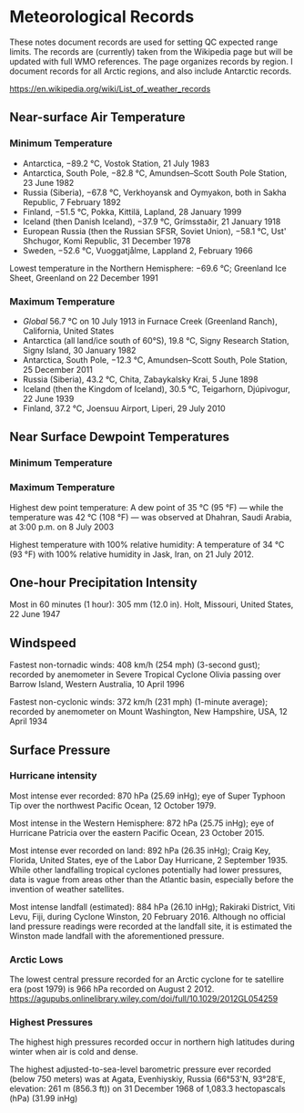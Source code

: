 # Meteorological Records

These notes document records are used for setting QC expected range
limits.  The records are (currently) taken from the Wikipedia page but
will be updated with full WMO references.  The page organizes records
by region.  I document records for all Arctic regions, and also
include Antarctic records.

https://en.wikipedia.org/wiki/List_of_weather_records

## Near-surface Air Temperature

### Minimum Temperature
- Antarctica, −89.2 °C, Vostok Station, 21 July 1983
- Antarctica, South Pole, −82.8 °C, Amundsen–Scott South
Pole Station, 23 June 1982
- Russia (Siberia), −67.8 °C, Verkhoyansk and Oymyakon, both in Sakha
Republic, 7 February 1892
- Finland, −51.5 °C, Pokka, Kittilä, Lapland, 28 January 1999
- Iceland (then  Danish Iceland), −37.9 °C, Grímsstaðir, 21 January
1918
- European Russia (then the  Russian SFSR,  Soviet Union), −58.1
°C, Ust' Shchugor, Komi Republic, 31 December 1978
- Sweden, −52.6 °C, Vuoggatjålme, Lappland 2, February 1966  

Lowest temperature in the Northern Hemisphere: −69.6 °C; Greenland Ice Sheet, Greenland on 22 December 1991

### Maximum Temperature
- _Global_ 56.7 °C on 10 July 1913 in Furnace Creek (Greenland Ranch),
California, United States
- Antarctica (all land/ice south of 60°S), 19.8 °C, Signy Research
Station, Signy Island, 30 January 1982  
- Antarctica, South Pole, −12.3 °C, Amundsen–Scott South, Pole
Station, 25 December 2011
- Russia (Siberia), 43.2 °C, Chita, Zabaykalsky Krai, 5 June 1898
- Iceland (then the Kingdom of Iceland), 30.5 °C, Teigarhorn,
Djúpivogur, 22 June 1939
- Finland, 37.2 °C, Joensuu Airport, Liperi, 29 July 2010


## Near Surface Dewpoint Temperatures
### Minimum Temperature


### Maximum Temperature
Highest dew point temperature: A dew point of 35 °C (95 °F) — while
the temperature was 42 °C (108 °F) — was observed at Dhahran, Saudi
Arabia, at 3:00 p.m. on 8 July 2003

Highest temperature with 100% relative humidity: A temperature of 34
°C (93 °F) with 100% relative humidity in Jask, Iran, on 21 July
2012.  

## One-hour Precipitation Intensity
Most in 60 minutes (1 hour): 305 mm (12.0 in). Holt, Missouri, United
States, 22 June 1947


## Windspeed
Fastest non-tornadic winds: 408 km/h (254 mph) (3-second gust);
recorded by anemometer in Severe Tropical Cyclone Olivia passing over
Barrow Island, Western Australia, 10 April 1996

Fastest non-cyclonic winds: 372 km/h (231 mph) (1-minute average);
recorded by anemometer on Mount Washington, New Hampshire, USA, 12
April 1934


## Surface Pressure

### Hurricane intensity
Most intense ever recorded: 870 hPa (25.69 inHg); eye of Super Typhoon
Tip over the northwest Pacific Ocean, 12 October 1979.  

Most intense in the Western Hemisphere: 872 hPa (25.75 inHg); eye of
Hurricane Patricia over the eastern Pacific Ocean, 23 October 2015.  

Most intense ever recorded on land: 892 hPa (26.35 inHg); Craig Key,
Florida, United States, eye of the Labor Day Hurricane, 2 September
1935. While other landfalling tropical cyclones potentially had lower
pressures, data is vague from areas other than the Atlantic basin,
especially before the invention of weather satellites.  

Most intense landfall (estimated): 884 hPa (26.10 inHg); Rakiraki
District, Viti Levu, Fiji, during Cyclone Winston, 20 February
2016. Although no official land pressure readings were recorded at the
landfall site, it is estimated the Winston made landfall with the
aforementioned pressure.

### Arctic Lows

The lowest central pressure recorded for an Arctic cyclone for te
satellire era (post 1979) is 966 hPa recorded on August 2
2012. https://agupubs.onlinelibrary.wiley.com/doi/full/10.1029/2012GL054259  


### Highest Pressures

The highest high pressures recorded occur in northern high latitudes
during winter when air is cold and dense.

The highest adjusted-to-sea-level barometric pressure ever recorded
(below 750 meters) was at Agata, Evenhiyskiy, Russia (66°53'N,
93°28'E, elevation: 261 m (856.3 ft)) on 31 December 1968 of 1,083.3
hectopascals (hPa) (31.99 inHg)

